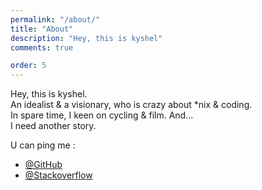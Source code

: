 ```yaml
---
permalink: "/about/"
title: "About"
description: "Hey, this is kyshel"
comments: true

order: 5
---
```


Hey, this is kyshel.   
An idealist & a visionary, who is crazy about \*nix & coding.   
In spare time, I keen on cycling & film. And...  
I need another story.


U can ping me :

- [@GitHub](https://github.com/kyshel)
- [@Stackoverflow](https://stackoverflow.com/users/5944456/kyshel)




